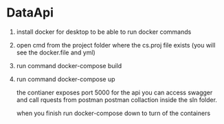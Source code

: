 # DataApi

1. install docker for desktop to be able to run docker commands
2. open cmd from the project folder where the cs.proj file exists (you will see the docker.file and yml)
3. run command docker-compose build
4. run command docker-compose up

   the contianer exposes port 5000 for the api
   you can access swagger and call rquests from postman
   postman collaction inside the sln folder.

   when you finish run docker-compose down to turn of the containers 
